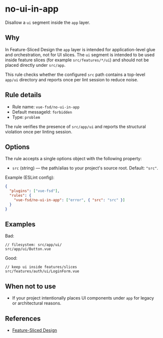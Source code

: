 # no-ui-in-app

Disallow a `ui` segment inside the `app` layer.

## Why

In Feature-Sliced Design the `app` layer is intended for application-level glue and orchestration, not for UI slices.
The `ui` segment is intended to be used inside feature slices (for example `src/features/*/ui`) and should not be placed directly under `src/app`.

This rule checks whether the configured `src` path contains a top-level `app/ui` directory and reports once per lint session to reduce noise.

## Rule details

- Rule name: `vue-fsd/no-ui-in-app`
- Default messageId: `forbidden`
- Type: `problem`

The rule verifies the presence of `src/app/ui` and reports the structural violation once per linting session.

## Options

The rule accepts a single options object with the following property:

- `src` (string) — the path/alias to your project's source root. Default: `"src"`.

Example (ESLint config):

```json
{
  "plugins": ["vue-fsd"],
  "rules": {
    "vue-fsd/no-ui-in-app": ["error", { "src": "src" }]
  }
}
```

## Examples

Bad:

```text
// filesystem: src/app/ui/
src/app/ui/Button.vue
```

Good:

```text
// keep ui inside features/slices
src/features/auth/ui/LoginForm.vue
```

## When not to use

- If your project intentionally places UI components under `app` for legacy or architectural reasons.

## References

- [Feature-Sliced Design](https://feature-sliced.design/)
